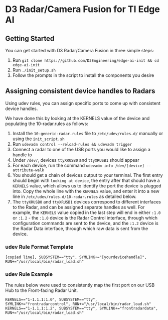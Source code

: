 D3 Radar/Camera Fusion for TI Edge AI
======

## Getting Started

You can get started with D3 Radar/Camera Fusion in three simple steps:
1. Run `git clone https://github.com/D3Engineering/edge-ai-init && cd edge-ai-init`
2.  Run `./init_setup.sh`
3.  Follow the prompts in the script to install the components you desire

## Assigning consistent device handles to Radars

Using udev rules, you can assign specific ports to come up with consistent device handles.

We have done this by looking at the KERNELS value of the device and populating the 10-radar.rules as follows:

1. Install the `10-generic-radar.rules` file to `/etc/udev/rules.d/` manually or using the 
`init_script.sh`
2. Run `udevadm control --reload-rules && udevadm trigger`
3. Connect a radar to one of the USB ports you would like to assign a handle to
4. Under `/dev/`, devices `ttyXRUSB0` and `ttyXRUSB1` should appear
5. For each device, run the command `udevadm info /dev/[device] --attribute-walk`
6. You should get a chain of devices output to your terminal. The first entry should begin with 
`looking at device`, the entry after that should have a `KERNELS` value, which allows us to identify 
the port the device is plugged into. Copy the whole line with the `KERNELS` value, and enter it into 
a new line in `/etc/udev/rules.d/10-radar.rules` as detailed below.
7. The `ttyXRUSB0` and `ttyXRUSB1` devices correspond to different interfaces to the Radar, 
and can be assigned separate handles as well. For example, the `KERNELS` value copied in the last 
step will end in either `:1.0` or `:1.2` - the `:1.0` device is the Radar Control interface, 
through which configuration commands are sent to the device, and the `:1.2` device is the Radar 
Data interface, through which raw data is sent from the device.

### udev Rule Format Template 
`[copied line], SUBSYSTEM=="tty", SYMLINK+="[yourdevicehandle]", RUN+="/usr/local/bin/radar_load.sh"`

### udev Rule Example

The rules below were used to consistently map the first port on our USB Hub to the Front-facing 
Radar Unit.
```
KERNELS=="1-1.1.1:1.0", SUBSYSTEM=="tty", SYMLINK+="frontradarcontrol", RUN+="/usr/local/bin/radar_load.sh"
KERNELS=="1-1.1.1:1.2", SUBSYSTEM=="tty", SYMLINK+="frontradardata", RUN+="/usr/local/bin/radar_load.sh"
```
